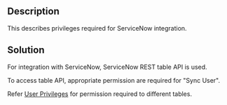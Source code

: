 ## Description

This describes privileges required for ServiceNow integration.

## Solution

For integration with ServiceNow, ServiceNow REST table API is used.

To access table API, appropriate permission are required for "Sync User".

Refer [User Privileges](../../../../coneetors/servicenow.md#user-privileges) for permission required to different tables.
